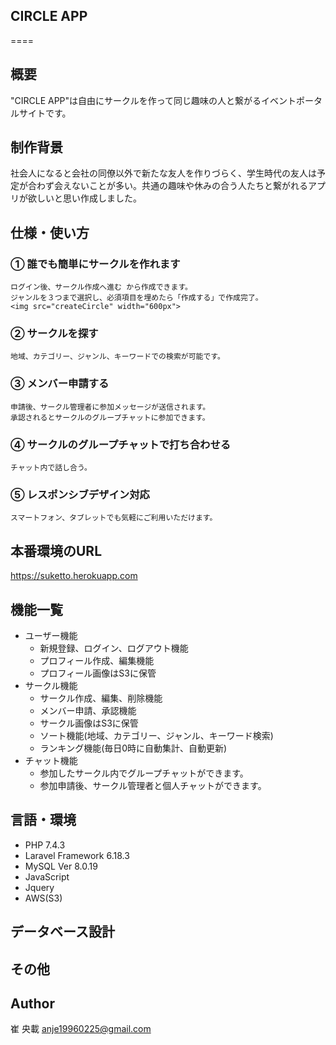 ## CIRCLE APP
====

## 概要
"CIRCLE APP"は自由にサークルを作って同じ趣味の人と繋がるイベントポータルサイトです。

## 制作背景
社会人になると会社の同僚以外で新たな友人を作りづらく、学生時代の友人は予定が合わず会えないことが多い。共通の趣味や休みの合う人たちと繋がれるアプリが欲しいと思い作成しました。

## 仕様・使い方
### ① 誰でも簡単にサークルを作れます
    ログイン後、サークル作成へ進む から作成できます。
    ジャンルを３つまで選択し、必須項目を埋めたら「作成する」で作成完了。
    <img src="createCircle" width="600px">
### ② サークルを探す
    地域、カテゴリー、ジャンル、キーワードでの検索が可能です。
### ③ メンバー申請する
    申請後、サークル管理者に参加メッセージが送信されます。
    承認されるとサークルのグループチャットに参加できます。
### ④ サークルのグループチャットで打ち合わせる
    チャット内で話し合う。
### ⑤ レスポンシブデザイン対応
    スマートフォン、タブレットでも気軽にご利用いただけます。

## 本番環境のURL
https://suketto.herokuapp.com

## 機能一覧
- ユーザー機能
    - 新規登録、ログイン、ログアウト機能
    - プロフィール作成、編集機能
    - プロフィール画像はS3に保管
- サークル機能
    - サークル作成、編集、削除機能
    - メンバー申請、承認機能
    - サークル画像はS3に保管
    - ソート機能(地域、カテゴリー、ジャンル、キーワード検索)
    - ランキング機能(毎日0時に自動集計、自動更新)
- チャット機能
    - 参加したサークル内でグループチャットができます。
    - 参加申請後、サークル管理者と個人チャットができます。

## 言語・環境
- PHP 7.4.3
- Laravel Framework 6.18.3
- MySQL  Ver 8.0.19
- JavaScript
- Jquery
- AWS(S3)

## データベース設計

## その他

## Author
崔 央載
anje19960225@gmail.com

